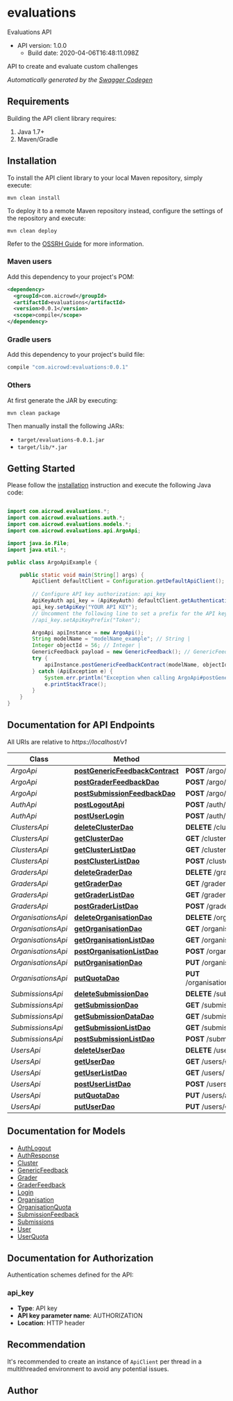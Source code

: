 # evaluations

Evaluations API
- API version: 1.0.0
  - Build date: 2020-04-06T16:48:11.098Z

API to create and evaluate custom challenges


*Automatically generated by the [Swagger Codegen](https://github.com/swagger-api/swagger-codegen)*


## Requirements

Building the API client library requires:
1. Java 1.7+
2. Maven/Gradle

## Installation

To install the API client library to your local Maven repository, simply execute:

```shell
mvn clean install
```

To deploy it to a remote Maven repository instead, configure the settings of the repository and execute:

```shell
mvn clean deploy
```

Refer to the [OSSRH Guide](http://central.sonatype.org/pages/ossrh-guide.html) for more information.

### Maven users

Add this dependency to your project's POM:

```xml
<dependency>
  <groupId>com.aicrowd</groupId>
  <artifactId>evaluations</artifactId>
  <version>0.0.1</version>
  <scope>compile</scope>
</dependency>
```

### Gradle users

Add this dependency to your project's build file:

```groovy
compile "com.aicrowd:evaluations:0.0.1"
```

### Others

At first generate the JAR by executing:

```shell
mvn clean package
```

Then manually install the following JARs:

* `target/evaluations-0.0.1.jar`
* `target/lib/*.jar`

## Getting Started

Please follow the [installation](#installation) instruction and execute the following Java code:

```java

import com.aicrowd.evaluations.*;
import com.aicrowd.evaluations.auth.*;
import com.aicrowd.evaluations.models.*;
import com.aicrowd.evaluations.api.ArgoApi;

import java.io.File;
import java.util.*;

public class ArgoApiExample {

    public static void main(String[] args) {
        ApiClient defaultClient = Configuration.getDefaultApiClient();
        
        // Configure API key authorization: api_key
        ApiKeyAuth api_key = (ApiKeyAuth) defaultClient.getAuthentication("api_key");
        api_key.setApiKey("YOUR API KEY");
        // Uncomment the following line to set a prefix for the API key, e.g. "Token" (defaults to null)
        //api_key.setApiKeyPrefix("Token");

        ArgoApi apiInstance = new ArgoApi();
        String modelName = "modelName_example"; // String | 
        Integer objectId = 56; // Integer | 
        GenericFeedback payload = new GenericFeedback(); // GenericFeedback | 
        try {
            apiInstance.postGenericFeedbackContract(modelName, objectId, payload);
        } catch (ApiException e) {
            System.err.println("Exception when calling ArgoApi#postGenericFeedbackContract");
            e.printStackTrace();
        }
    }
}

```

## Documentation for API Endpoints

All URIs are relative to *https://localhost/v1*

Class | Method | HTTP request | Description
------------ | ------------- | ------------- | -------------
*ArgoApi* | [**postGenericFeedbackContract**](docs/ArgoApi.md#postGenericFeedbackContract) | **POST** /argo/{model_name}/{object_id} | 
*ArgoApi* | [**postGraderFeedbackDao**](docs/ArgoApi.md#postGraderFeedbackDao) | **POST** /argo/graders/{grader_id} | 
*ArgoApi* | [**postSubmissionFeedbackDao**](docs/ArgoApi.md#postSubmissionFeedbackDao) | **POST** /argo/submissions/{submission_id} | 
*AuthApi* | [**postLogoutApi**](docs/AuthApi.md#postLogoutApi) | **POST** /auth/logout | 
*AuthApi* | [**postUserLogin**](docs/AuthApi.md#postUserLogin) | **POST** /auth/login | 
*ClustersApi* | [**deleteClusterDao**](docs/ClustersApi.md#deleteClusterDao) | **DELETE** /clusters/{cluster_id} | 
*ClustersApi* | [**getClusterDao**](docs/ClustersApi.md#getClusterDao) | **GET** /clusters/{cluster_id} | 
*ClustersApi* | [**getClusterListDao**](docs/ClustersApi.md#getClusterListDao) | **GET** /clusters/ | 
*ClustersApi* | [**postClusterListDao**](docs/ClustersApi.md#postClusterListDao) | **POST** /clusters/ | 
*GradersApi* | [**deleteGraderDao**](docs/GradersApi.md#deleteGraderDao) | **DELETE** /graders/{grader_id} | 
*GradersApi* | [**getGraderDao**](docs/GradersApi.md#getGraderDao) | **GET** /graders/{grader_id} | 
*GradersApi* | [**getGraderListDao**](docs/GradersApi.md#getGraderListDao) | **GET** /graders/ | 
*GradersApi* | [**postGraderListDao**](docs/GradersApi.md#postGraderListDao) | **POST** /graders/ | 
*OrganisationsApi* | [**deleteOrganisationDao**](docs/OrganisationsApi.md#deleteOrganisationDao) | **DELETE** /organisations/{organisation_id} | 
*OrganisationsApi* | [**getOrganisationDao**](docs/OrganisationsApi.md#getOrganisationDao) | **GET** /organisations/{organisation_id} | 
*OrganisationsApi* | [**getOrganisationListDao**](docs/OrganisationsApi.md#getOrganisationListDao) | **GET** /organisations/ | 
*OrganisationsApi* | [**postOrganisationListDao**](docs/OrganisationsApi.md#postOrganisationListDao) | **POST** /organisations/ | 
*OrganisationsApi* | [**putOrganisationDao**](docs/OrganisationsApi.md#putOrganisationDao) | **PUT** /organisations/{organisation_id} | 
*OrganisationsApi* | [**putQuotaDao**](docs/OrganisationsApi.md#putQuotaDao) | **PUT** /organisations/addquota/{organisation_id} | 
*SubmissionsApi* | [**deleteSubmissionDao**](docs/SubmissionsApi.md#deleteSubmissionDao) | **DELETE** /submissions/{submission_id} | 
*SubmissionsApi* | [**getSubmissionDao**](docs/SubmissionsApi.md#getSubmissionDao) | **GET** /submissions/{submission_id} | 
*SubmissionsApi* | [**getSubmissionDataDao**](docs/SubmissionsApi.md#getSubmissionDataDao) | **GET** /submissions/{submission_id}/data | 
*SubmissionsApi* | [**getSubmissionListDao**](docs/SubmissionsApi.md#getSubmissionListDao) | **GET** /submissions/ | 
*SubmissionsApi* | [**postSubmissionListDao**](docs/SubmissionsApi.md#postSubmissionListDao) | **POST** /submissions/ | 
*UsersApi* | [**deleteUserDao**](docs/UsersApi.md#deleteUserDao) | **DELETE** /users/{user_id} | 
*UsersApi* | [**getUserDao**](docs/UsersApi.md#getUserDao) | **GET** /users/{user_id} | 
*UsersApi* | [**getUserListDao**](docs/UsersApi.md#getUserListDao) | **GET** /users/ | 
*UsersApi* | [**postUserListDao**](docs/UsersApi.md#postUserListDao) | **POST** /users/ | 
*UsersApi* | [**putQuotaDao**](docs/UsersApi.md#putQuotaDao) | **PUT** /users/addquota/{user_id} | 
*UsersApi* | [**putUserDao**](docs/UsersApi.md#putUserDao) | **PUT** /users/{user_id} | 


## Documentation for Models

 - [AuthLogout](docs/AuthLogout.md)
 - [AuthResponse](docs/AuthResponse.md)
 - [Cluster](docs/Cluster.md)
 - [GenericFeedback](docs/GenericFeedback.md)
 - [Grader](docs/Grader.md)
 - [GraderFeedback](docs/GraderFeedback.md)
 - [Login](docs/Login.md)
 - [Organisation](docs/Organisation.md)
 - [OrganisationQuota](docs/OrganisationQuota.md)
 - [SubmissionFeedback](docs/SubmissionFeedback.md)
 - [Submissions](docs/Submissions.md)
 - [User](docs/User.md)
 - [UserQuota](docs/UserQuota.md)


## Documentation for Authorization

Authentication schemes defined for the API:
### api_key

- **Type**: API key
- **API key parameter name**: AUTHORIZATION
- **Location**: HTTP header


## Recommendation

It's recommended to create an instance of `ApiClient` per thread in a multithreaded environment to avoid any potential issues.

## Author



